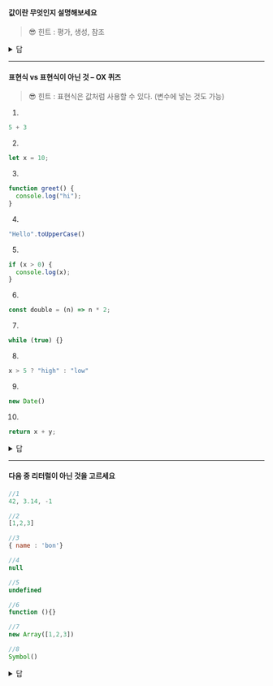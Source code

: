 
#### 값이란 무엇인지 설명해보세요
> 😎 힌트 : 평가, 생성, 참조

<details><summary>답</summary>
값이란 표현식이 평가되어 생성된 결과.
평가란 식을 해석해서 생성된 결과 또는 이미 있는 값을 참조하는 것을 의미한다.
</details>


---

#### 표현식 vs 표현식이 아닌 것 – OX 퀴즈

> 😎 힌트 : 표현식은 값처럼 사용할 수 있다. (변수에 넣는 것도 가능)

1.
```js
5 + 3
```


2.
```js
let x = 10;
```

3.
```js
function greet() {
  console.log("hi");
}
```

4.
```js
"Hello".toUpperCase()
```

5.
```js
if (x > 0) {
  console.log(x);
}
```

6.
```js
const double = (n) => n * 2;
```

7.
```js
while (true) {}
```


8.
```js
x > 5 ? "high" : "low"
```

9.
```js
new Date()
```

10.
```js
return x + y;
```

<details>
<summary>답</summary>1 🔵 연산 결과 8 을 반환함 – 표현식<br/>
2 ❌ let은 선언문, 표현식 아님<br/>
3 ❌ function 정의는 선언문<br/>
4 🔵 문자열을 반환하는 메서드 – 표현식<br/>
5 ❌ if는 제어문, 값을 반환하지 않음<br/>
6 🔵 함수 표현식 – const에 할당됨<br/>
7 ❌ while은 반복문 – 표현식 아님<br/>
8 🔵 삼항 연산자는 값을 반환함 – 표현식<br/>
9 🔵 new Date()는 객체를 반환 – 표현식<br/>
10 ❌ return은 값을 반환하지만 그 자체는 문장임</details>


---

#### 다음 중 리터럴이 아닌 것을 고르세요

```js
//1
42, 3.14, -1

//2
[1,2,3]

//3
{ name : 'bon'}

//4
null

//5
undefined

//6
function (){}

//7
new Array([1,2,3])

//8
Symbol()

```


<details><summary>답</summary>7,8</details>

